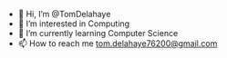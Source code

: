 - 👋 Hi, I’m @TomDelahaye
- 👀 I’m interested in Computing
- 🌱 I’m currently learning Computer Science
- 📫 How to reach me tom.delahaye76200@gmail.com

<!---
TomDelahaye/TomDelahaye is a ✨ special ✨ repository because its `README.md` (this file) appears on your GitHub profile.
You can click the Preview link to take a look at your changes.
--->
